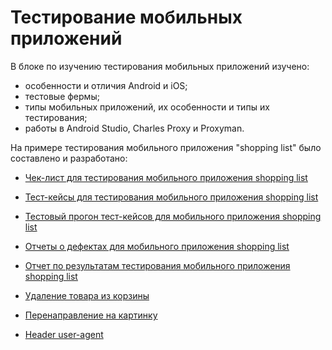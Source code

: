 # Тестирование мобильных приложений
В блоке по изучению тестирования мобильных приложений изучено:
- особенности и отличия Android и iOS;
- тестовые фермы;
- типы мобильных приложений, их особенности и типы их тестирования;
- работы в Android Studio, Charles Proxy и Proxyman.

На примере тестирования мобильного приложения "shopping list" было составлено и разработано:


- [Чек-лист для тестирования мобильного приложения shopping list](https://docs.google.com/spreadsheets/d/18ZlhOy-tcIaYMqTiTZjSkFBLffdyiHNGHYRcDOtv67w/edit?gid=0#gid=0)

- [Тест-кейсы для тестирования мобильного приложения shopping list](https://github.com/user-attachments/files/15857615/-.mobile.Ilgamova.pdf)

- [Тестовый прогон тест-кейсов для мобильного приложения shopping list](https://github.com/user-attachments/files/15937519/Express.run.Ilgamova.pdf)

- [Отчеты о дефектах для мобильного приложения shopping list](https://docs.google.com/spreadsheets/d/1iYRONNvCB_6ZhsU0egzuugkE-9LwYgs3s24FDujLvuE/edit?gid=0#gid=0)

- [Отчет по результатам тестирования мобильного приложения shopping list](https://docs.google.com/document/d/1oIEwkkSusOaniEcaK3HkdZbI-d4kJrgP/edit)

- [Удаление товара из корзины](https://photos.app.goo.gl/57NUb9WfAWyJFbjv6)  
- [Перенаправление на картинку](https://photos.app.goo.gl/8dNitftYgHkKJ8d27)  
- [Header user-agent](https://photos.app.goo.gl/NoLJryFsaR4vr7iz9)  
